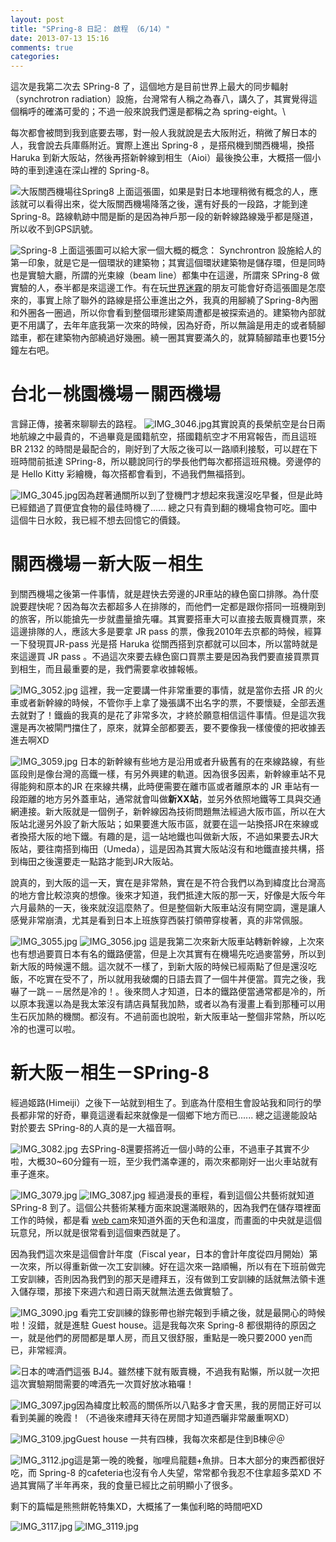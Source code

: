 ```yaml
---
layout: post
title: "SPring-8 日記： 啟程 （6/14）"
date: 2013-07-13 15:16
comments: true
categories: 
---
```

這次是我第二次去 SPring-8 了，這個地方是目前世界上最大的同步輻射（synchrotron radiation）設施，台灣常有人稱之為春八，講久了，其實覺得這個稱呼的確滿可愛的；不過一般來說我們還是都稱之為 spring-eight。\

每次都會被問到我到底要去哪，對一般人我就說是去大阪附近，稍微了解日本的人，我會說去兵庫縣附近。實際上進出 Spring-8 ，是搭飛機到關西機場，換搭 Haruka 到新大阪站，然後再搭新幹線到相生（Aioi）最後換公車，大概搭一個小時的車到達遠在深山裡的 Spring-8。

![大阪關西機場往Spring8](/assets/img/2013/3jCFm14S8ui2fKX2nxRK_IMG_3104.jpg)<!--more-->
上面這張圖，如果是對日本地理稍微有概念的人，應該就可以看得出來，從大阪關西機場降落之後，還有好長的一段路，才能到達 Spring-8。路線軌跡中間是斷的是因為神戶那一段的新幹線路線幾乎都是隧道，所以收不到GPS訊號。

![Spring-8](/assets/img/2013/8HKT4XQjS6GkQiBi12tJ_IMG_3103.jpg)
上面這張圖可以給大家一個大概的概念： Synchrontron 設施給人的第一印象，就是它是一個環狀的建築物；其實這個環狀建築物是儲存環，但是同時也是實驗大廳，所謂的光束線（beam line）都集中在這邊，所謂來 SPring-8 做實驗的人，泰半都是來這邊工作。有在玩[世界迷霧](http://zh-hant.fogofworld.com/)的朋友可能會好奇這張圖是怎麼來的，事實上除了聯外的路線是搭公車進出之外，我真的用腳繞了Spring-8內圈和外圈各一圈過，所以你會看到整個環形建築周遭都是被探索過的。建築物內部就更不用講了，去年年底我第一次來的時候，因為好奇，所以無論是用走的或者騎腳踏車，都在建築物內部繞過好幾圈。繞一圈其實要滿久的，就算騎腳踏車也要15分鐘左右吧。

# 台北－桃園機場－關西機場
言歸正傳，接著來聊聊去的路程。
![IMG_3046.jpg](/assets/img/2013/bRbdvi5pTq2d0YF7p4dw_IMG_3046.jpg)其實說真的長榮航空是台日兩地航線之中最貴的，不過畢竟是國籍航空，搭國籍航空才不用寫報告，而且這班 BR 2132 的時間是最配合的，剛好到了大阪之後可以一路順利接駁，可以趕在下班時間前抵達 SPring-8，所以聽說同行的學長他們每次都搭這班飛機。旁邊停的是 Hello Kitty 彩繪機，每次搭都會看到，不過我們無福搭到。

![IMG_3045.jpg](/assets/img/2013/UxmQVbNkSqiFoyfktwMA_IMG_3045.jpg)因為趕著通關所以到了登機門才想起來我還沒吃早餐，但是此時已經錯過了買便宜食物的最佳時機了...... 總之只有貴到翻的機場食物可吃。圖中這個牛日水餃，我已經不想去回憶它的價錢。

# 關西機場－新大阪－相生

到關西機場之後第一件事情，就是趕快去旁邊的JR車站的綠色窗口排隊。為什麼說要趕快呢？因為每次去都超多人在排隊的，而他們一定都是跟你搭同一班機剛到的旅客，所以能搶先一步就盡量搶先囉。其實要搭車大可以直接去販賣機買票，來這邊排隊的人，應該大多是要拿 JR pass 的票，像我2010年去京都的時候，經算一下發現買JR-pass 光是搭 Haruka 從關西搭到京都就可以回本，所以當時就是來這邊買 JR pass 。不過這次來要去綠色窗口買票主要是因為我們要直接買票買到相生，而且最重要的是，我們需要拿收據報帳。

![IMG_3052.jpg](/assets/img/2013/yu6pHMCISlWmTXRbkcyk_IMG_3052.jpg)
這裡，我一定要講一件非常重要的事情，就是當你去搭 JR 的火車或者新幹線的時候，不管你手上拿了幾張講不出名字的票，不要懷疑，全部丟進去就對了！鐵齒的我真的是花了非常多次，才終於願意相信這件事情。但是這次我還是再次被閘門擋住了，原來，就算全部都要丟，要不要像我一樣傻傻的把收據丟進去啊XD

![IMG_3059.jpg](/assets/img/2013/esO1XYZFSdmc6hh2zkw9_IMG_3059.jpg)
日本的新幹線有些地方是沿用或者升級舊有的在來線路線，有些區段則是像台灣的高鐵一樣，有另外興建的軌道。因為很多因素，新幹線車站不見得能夠和原本的JR 在來線共構，此時便需要在離市區或者離原本的 JR 車站有一段距離的地方另外蓋車站，通常就會叫做**新XX站**，並另外依照地鐵等工具與交通網連接。新大阪就是一個例子，新幹線因為技術問題無法經過大阪市區，所以在大阪站北邊另外設了新大阪站；如果要進大阪市區，就要在這一站換搭JR在來線或者換搭大阪的地下鐵。有趣的是，這一站地鐵也叫做新大阪，不過如果要去JR大阪站，要往南搭到梅田（Umeda），這是因為其實大阪站沒有和地鐵直接共構，搭到梅田之後還要走一點路才能到JR大阪站。

說真的，到大阪的這一天，實在是非常熱，實在是不符合我們以為到緯度比台灣高的地方會比較涼爽的想像。後來才知道，我們抵達大阪的那一天，好像是大阪今年六月最熱的一天，後來就沒這麼熱了。但是整個新大阪車站沒有開空調，還是讓人感覺非常崩潰，尤其是看到日本上班族穿西裝打領帶穿梭著，真的非常佩服。

![IMG_3055.jpg](/assets/img/2013/CxWffMQpRIC7Ox2i2dKE_IMG_3055.jpg)
![IMG_3056.jpg](/assets/img/2013/mTJUudrMRFOfNTBqdQfL_IMG_3056.jpg)
這是我第二次來新大阪車站轉新幹線，上次來也有想過要買日本有名的鐵路便當，但是上次其實有在機場先吃過麥當勞，所以到新大阪的時候還不餓。這次就不一樣了，到新大阪的時候已經兩點了但是還沒吃飯，不吃實在受不了，所以就用我破爛的日語去買了一個牛丼便當。買完之後，我嚇了一跳－－居然是冷的！。後來問人才知道，日本的鐵路便當通常都是冷的，所以原本我還以為是我太笨沒有請店員幫我加熱，或者以為有漫畫上看到那種可以用生石灰加熱的機關。都沒有。不過前面也說啦，新大阪車站一整個非常熱，所以吃冷的也還可以啦。

# 新大阪－相生－SPring-8

經過姬路(Himeiji）之後下一站就到相生了。到底為什麼相生會設站我和同行的學長都非常的好奇，畢竟這邊看起來就像是一個鄉下地方而已...... 總之這邊能設站對於要去 SPring-8的人真的是一大福音啊。

![IMG_3082.jpg](/assets/img/2013/JjfzmO7wRiGWv8PDpuur_IMG_3082.jpg)
去SPring-8還要搭將近一個小時的公車，不過車子其實不少啦，大概30~60分鐘有一班，至少我們滿幸運的，兩次來都剛好一出火車站就有車子進來。

![IMG_3079.jpg](/assets/img/2013/Q3i4Iu6sSemWcw3ooQCR_IMG_3079.jpg)
![IMG_3087.jpg](/assets/img/2013/tlqwV6TARPOZmjUpoVPI_IMG_3087.jpg)
經過漫長的車程，看到這個公共藝術就知道 SPring-8 到了。這個公共藝術某種方面來說還滿眼熟的，因為我們在儲存環裡面工作的時候，都是看 [web cam](http://acc-web.spring8.or.jp/~aki/image002.jpg "Web cam of SPring-8")來知道外面的天色和溫度，而畫面的中央就是這個玩意兒，所以就是很常看到這個東西就是了。

因為我們這次來是這個會計年度（Fiscal year，日本的會計年度從四月開始）第一次來，所以得重新做一次工安訓練。好在這次來一路順暢，所以有在下班前做完工安訓練，否則因為我們到的那天是禮拜五，沒有做到工安訓練的話就無法領卡進入儲存環，那接下來週六和週日兩天就無法進去做實驗了。

![IMG_3090.jpg](/assets/img/2013/iK9FUxCiQZaSLZVcQvMr_IMG_3090.jpg)
看完工安訓練的錄影帶也辦完報到手續之後，就是最開心的時候啦！沒錯，就是進駐 Guest house。這是我每次來 Spring-8 都很期待的原因之一，就是他們的房間都是單人房，而且又很舒服，重點是一晚只要2000 yen而已，非常經濟。

![日本的啤酒們](/assets/img/2013/XQleCnRQSNOfc8tMZc7g_IMG_3093.jpg)這張 BJ4。雖然樓下就有販賣機，不過我有點懶，所以就一次把這次實驗期間需要的啤酒先一次買好放冰箱囉！

![IMG_3097.jpg](/assets/img/2013/rduOHWfIQVqK7CKCi8E6_IMG_3097.jpg)因為緯度比較高的關係所以八點多才會天黑，我的房間正好可以看到美麗的晚霞！（不過後來禮拜天待在房間才知道西曬非常嚴重啊XD）

![IMG_3109.jpg](/assets/img/2013/Qwdq8dSE6nVX9zj1buAg_IMG_3109.jpg)Guest house 一共有四棟，我每次來都是住到B棟＠＠

![IMG_3112.jpg](/assets/img/2013/wAQRxYXRRQOUKSeEnE7K_IMG_3112.jpg)這是第一晚的晚餐，咖哩烏龍麵+魚排。日本大部分的東西都很好吃，而 Spring-8 的cafeteria也沒有令人失望，常常都令我忍不住拿超多菜XD
不過其實隔了半年再來，我的食量已經比之前明顯小了很多。


剩下的篇幅是熊熊餅乾特集XD，大概搖了一集伽利略的時間吧XD

![IMG_3117.jpg](/assets/img/2013/Q5vIL1kOSCqGRWTK8uJ0_IMG_3117.jpg)
![IMG_3119.jpg](/assets/img/2013/skKrnAf5Rya7531Qh2Pl_IMG_3119.jpg)